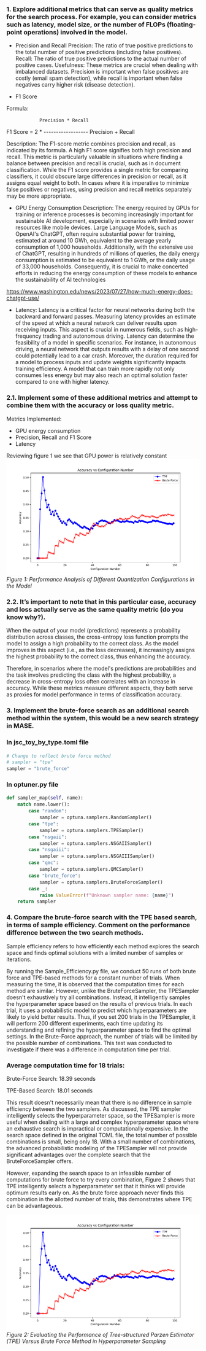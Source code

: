 ### 1. Explore additional metrics that can serve as quality metrics for the search process. For example, you can consider metrics such as latency, model size, or the number of FLOPs (floating-point operations) involved in the model.

- Precision and Recall
Precision: The ratio of true positive predictions to the total number of positive predictions (including false positives).
Recall: The ratio of true positive predictions to the actual number of positive cases.
Usefulness: These metrics are crucial when dealing with imbalanced datasets. Precision is important when false positives are costly (email spam detection), while recall is important when false negatives carry higher risk (disease detection).

- F1 Score

Formula:

                Precision * Recall
 F1 Score = 2 * ------------------
                Precision + Recall

Description: The F1-score metric combines precision and recall, as indicated by its formula. A high F1 score signifies both high precision and recall. This metric is particularly valuable in situations where finding a balance between precision and recall is crucial, such as in document classification. While the F1 score provides a single metric for comparing classifiers, it could obscure large differences in precision or recall, as it assigns equal weight to both. In cases where it is imperative to minimize false positives or negatives, using precision and recall metrics separately may be more appropriate.

- GPU Energy Consumption
Description: The energy required by GPUs for training or inference processes is becoming increasingly important for sustainable AI development, especially in scenarios with limited power resources like mobile devices. Large Language Models, such as OpenAI's ChatGPT, often require substantial power for training, estimated at around 10 GWh, equivalent to the average yearly consumption of 1,000 households. Additionally, with the extensive use of ChatGPT, resulting in hundreds of millions of queries, the daily energy consumption is estimated to be equivalent to 1 GWh, or the daily usage of 33,000 households. Consequently, it is crucial to make concerted efforts in reducing the energy consumption of these models to enhance the sustainability of AI technologies

https://www.washington.edu/news/2023/07/27/how-much-energy-does-chatgpt-use/

- Latency: Latency is a critical factor for neural networks during both the backward and forward passes. Measuring latency provides an estimate of the speed at which a neural network can deliver results upon receiving inputs. This aspect is crucial in numerous fields, such as high-frequency trading and autonomous driving. Latency can determine the feasibility of a model in specific scenarios. For instance, in autonomous driving, a neural network that outputs results with a delay of one second could potentially lead to a car crash. Moreover, the duration required for a model to process inputs and update weights significantly impacts training efficiency. A model that can train more rapidly not only consumes less energy but may also reach an optimal solution faster compared to one with higher latency.

### 2.1. Implement some of these additional metrics and attempt to combine them with the accuracy or loss quality metric.

Metrics Implemented:

- GPU energy consumption
- Precision, Recall and F1 Score 
- Latency

Reviewing figure 1 we see that GPU power is relatively constant 
![Description of image](TPE_vs_Brute.png)
*Figure 1: Performance Analysis of Different Quantization Configurations in the Model*

### 2.2.  It’s important to note that in this particular case, accuracy and loss actually serve as the same quality metric (do you know why?).

When the output of your model (predictions) represents a probability distribution across classes, the cross-entropy loss function prompts the model to assign a high probability to the correct class. As the model improves in this aspect (i.e., as the loss decreases), it increasingly assigns the highest probability to the correct class, thus enhancing the accuracy.

Therefore, in scenarios where the model's predictions are probabilities and the task involves predicting the class with the highest probability, a decrease in cross-entropy loss often correlates with an increase in accuracy. While these metrics measure different aspects, they both serve as proxies for model performance in terms of classification accuracy.

### 3. Implement the brute-force search as an additional search method within the system, this would be a new search strategy in MASE.

### In jsc_toy_by_type.toml file
``` python
# Change to reflect brute force method
# sampler = "tpe"
sampler = "brute_force"
```
### In optuner.py file
``` python
def sampler_map(self, name):
    match name.lower():
        case "random":
            sampler = optuna.samplers.RandomSampler()
        case "tpe":
            sampler = optuna.samplers.TPESampler()
        case "nsgaii":
            sampler = optuna.samplers.NSGAIISampler()
        case "nsgaiii":
            sampler = optuna.samplers.NSGAIIISampler()
        case "qmc":
            sampler = optuna.samplers.QMCSampler()
        case "brute_force":
            sampler = optuna.samplers.BruteForceSampler()
        case _:
            raise ValueError(f"Unknown sampler name: {name}")
    return sampler
``` 

### 4. Compare the brute-force search with the TPE based search, in terms of sample efficiency. Comment on the performance difference between the two search methods.

Sample efficiency refers to how efficiently each method explores the search space and finds optimal solutions with a limited number of samples or iterations.

By running the Sample_Efficiency.py file, we conduct 50 runs of both brute force and TPE-based methods for a constant number of trials. When measuring the time, it is observed that the computation times for each method are similar. However, unlike the BruteForceSampler, the TPESampler doesn't exhaustively try all combinations. Instead, it intelligently samples the hyperparameter space based on the results of previous trials. In each trial, it uses a probabilistic model to predict which hyperparameters are likely to yield better results. Thus, if you set 200 trials in the TPESampler, it will perform 200 different experiments, each time updating its understanding and refining the hyperparameter space to find the optimal settings. In the Brute-Force approach, the number of trials will be limited by the possible number of combinations. This test was conducted to investigate if there was a difference in computation time per trial.

### Average computation time for 18 trials:

Brute-Force Search: 18.39 seconds

TPE-Based Search: 18.01 seconds

This result doesn't necessarily mean that there is no difference in sample efficiency between the two samplers. As discussed, the TPE sampler intelligently selects the hyperparameter space, so the TPESampler is more useful when dealing with a large and complex hyperparameter space where an exhaustive search is impractical or computationally expensive. In the search space defined in the original TOML file, the total number of possible combinations is small, being only 18. With a small number of combinations, the advanced probabilistic modeling of the TPESampler will not provide significant advantages over the complete search that the BruteForceSampler offers.

However, expanding the search space to an infeasible number of computations for brute force to try every combination, Figure 2 shows that TPE intelligently selects a hyperparameter set that it thinks will provide optimum results early on. As the brute force approach never finds this combination in the allotted number of trials, this demonstrates where TPE can be advantageous.

![Description of image](TPE_vs_Brute.png)
*Figure 2: Evaluating the Performance of Tree-structured Parzen Estimator (TPE) Versus Brute Force Method in Hyperparameter Sampling*